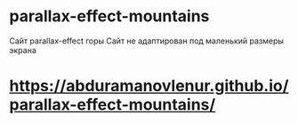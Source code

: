 # parallax-effect-mountains
Сайт parallax-effect горы
Сайт не адаптирован под маленький размеры экрана
# https://abduramanovlenur.github.io/parallax-effect-mountains/
